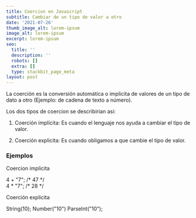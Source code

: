 ```yaml
---
title: Coercion en Javascript
subtitle: Cambiar de un tipo de valor a otro
date: '2021-07-26'
thumb_image_alt: lorem-ipsum
image_alt: lorem-ipsum
excerpt: lorem-ipsum
seo:
  title: ''
  description: ''
  robots: []
  extra: []
  type: stackbit_page_meta
layout: post
---
```

La coerción es la conversión automática o implicita de valores de un tipo de dato a otro (Ejemplo: de cadena de texto a número).

Los dos tipos de coercion se describirian asi:

1.  Coerción implícita: Es cuando el lenguaje nos ayuda a cambiar el tipo de valor.

2.  Coerción explicita: Es cuando obligamos a que cambie el tipo de valor.

### Ejemplos

Coercion implicita

4 + "7";      /\* 47 \*/\
4 \* "7";      /\* 28 \*/

Coerción explicita

String(10);
Number("10")
ParseInt("10");
